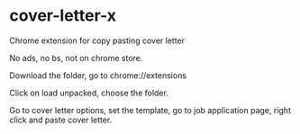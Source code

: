 # cover-letter-x

Chrome extension for copy pasting cover letter

No ads, no bs, not on chrome store.

Download the folder, go to chrome://extensions

Click on load unpacked, choose the folder.

Go to cover letter options, set the template, go to job application page, right click and paste cover letter.
